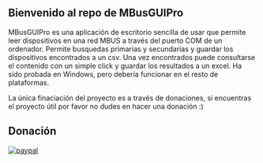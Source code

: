 ## Bienvenido al repo de MBusGUIPro
MBusGUIPro es una aplicación de escritorio sencilla de usar que permite leer dispositivos en una red MBUS a través del puerto COM de un ordenador.
Permite busquedas primarias y secundarias y guardar los dispositivos encontrados a un csv.
Una vez encontrados puede consultarse el contenido con un simple click y guardar los resultados a un excel.
Ha sido probada en Windows, pero debería funcionar en el resto de plataformas.

La única finaciación del proyecto es a través de donaciones, si encuentras el proyecto útil por favor no dudes en hacer una donación :)

## Donación

[![paypal](https://www.paypalobjects.com/es_ES/i/btn/btn_donateCC_LG.gif)](https://www.paypal.com/cgi-bin/webscr?cmd=_s-xclick&hosted_button_id=XJ935TCH366D6)

